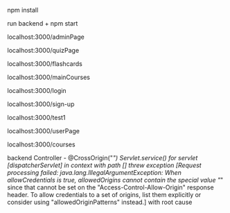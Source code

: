 npm install

run backend + npm start

localhost:3000/adminPage

localhost:3000/quizPage

localhost:3000/flashcards

localhost:3000/mainCourses

localhost:3000/login 

localhost:3000/sign-up

localhost:3000/test1

localhost:3000/userPage

localhost:3000/courses

backend Controller - @CrossOrigin("*")
Servlet.service() for servlet [dispatcherServlet] in context with path [] threw exception [Request processing failed: java.lang.IllegalArgumentException: When allowCredentials is true, allowedOrigins cannot contain the special value "*" since that cannot be set on the "Access-Control-Allow-Origin" response header. To allow credentials to a set of origins, list them explicitly or consider using "allowedOriginPatterns" instead.] with root cause
